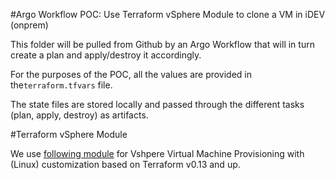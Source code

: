 #Argo Workflow POC: Use Terraform vSphere Module to clone a VM in iDEV (onprem) 

This folder will be pulled from Github by an Argo Workflow that will in turn create a plan and apply/destroy it accordingly. 

For the purposes of the POC, all the values are provided in the`terraform.tfvars` file. 

The state files are stored locally and passed through the different tasks (plan, apply, destroy) as artifacts. 


#Terraform vSphere Module

We use [following module](https://github.com/Terraform-VMWare-Modules/terraform-vsphere-vm) for Vshpere Virtual Machine Provisioning with (Linux) customization based on Terraform v0.13 and up.
